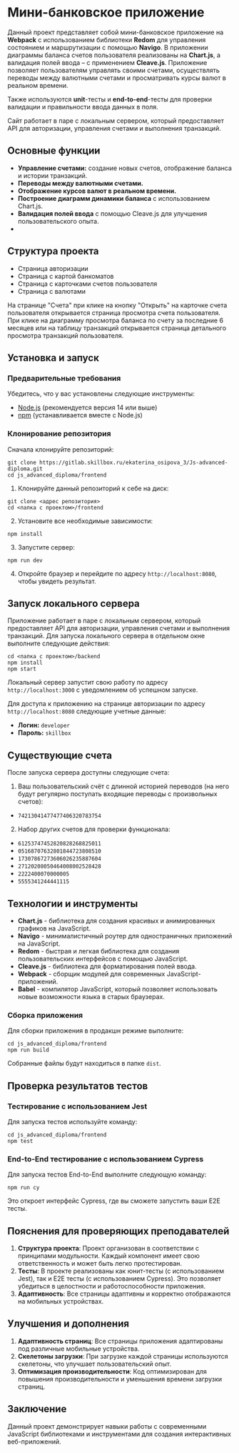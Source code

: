 # Мини-банковское приложение

Данный проект представляет собой мини-банковское приложение на **Webpack** с использованием библиотеки **Redom** для управления состоянием и маршрутизации с помощью **Navigo**. В приложении диаграммы баланса счетов пользователя реализованы на **Chart.js**, а валидация полей ввода – с применением **Cleave.js**. Приложение позволяет пользователям управлять своими счетами, осуществлять переводы между валютными счетами и просматривать курсы валют в реальном времени.

Также используются **unit**-тесты и **end-to-end**-тесты для проверки валидации и правильности ввода данных в поля.

Сайт работает в паре с локальным сервером, который предоставляет API для авторизации, управления счетами и выполнения транзакций.

## Основные функции

- **Управление счетами:** создание новых счетов, отображение баланса и истории транзакций.
- **Переводы между валютными счетами.**
- **Отображение курсов валют в реальном времени.**
- **Построение диаграмм динамики баланса** с использованием Chart.js.
- **Валидация полей ввода** с помощью Cleave.js для улучшения пользовательского опыта.
- 
## Структура проекта

- Страница авторизации
- Страница с картой банкоматов
- Страница с карточками счетов пользователя
- Страница с валютами

На странице "Счета" при клике на кнопку "Открыть" на карточке счета пользователя открывается страница просмотра счета пользователя. При клике на диаграмму просмотра баланса по счету за последние 6 месяцев или на таблицу транзакций открывается страница детального просмотра транзакций пользователя.

## Установка и запуск

### Предварительные требования

Убедитесь, что у вас установлены следующие инструменты:

- [Node.js](https://nodejs.org/) (рекомендуется версия 14 или выше)
- [npm](https://www.npmjs.com/) (устанавливается вместе с Node.js)

### Клонирование репозитория

Сначала клонируйте репозиторий:

```
git clone https://gitlab.skillbox.ru/ekaterina_osipova_3/Js-advanced-diploma.git
cd js_advanced_diploma/frontend
```
1. Клонируйте данный репозиторий к себе на диск:
```
git clone <адрес репозитория>
cd <папка с проектом>/frontend
```

2. Установите все необходимые зависимости:
```
npm install
```

3. Запустите сервер:
```
npm run dev
```

4. Откройте браузер и перейдите по адресу `http://localhost:8080`, чтобы увидеть результат.

## Запуск локального сервера

Приложение работает в паре с локальным сервером, который предоставляет API для авторизации, управления счетами и выполнения транзакций. 
Для запуска локального сервера в отдельном окне выполните следующие действия:
```
cd <папка с проектом>/backend
npm install
npm start
```
Локальный сервер запустит свою работу по адресу `http://localhost:3000` с уведомлением об успешном запуске.

Для доступа к приложению на странице авторизации по адресу `http://localhost:8080` следующие учетные данные:

- **Логин:** `developer`
- **Пароль:** `skillbox`

## Существующие счета

После запуска сервера доступны следующие счета:

1. Ваш пользовательский счёт с длинной историей переводов (на него будут регулярно поступать входящие переводы с произвольных счетов):
- `74213041477477406320783754`

2. Набор других счетов для проверки функционала:
- `61253747452820828268825011`
- `05168707632801844723808510`
- `17307867273606026235887604`
- `27120208050464008002528428`
- `2222400070000005`
- `5555341244441115`

## Технологии и инструменты

- **Chart.js** - библиотека для создания красивых и анимированных графиков на JavaScript.
- **Navigo** - минималистичный роутер для одностраничных приложений на JavaScript.
- **Redom** - быстрая и легкая библиотека для создания пользовательских интерфейсов с помощью JavaScript.
- **Cleave.js** - библиотека для форматирования полей ввода.
- **Webpack** - сборщик модулей для современных JavaScript-приложений.
- **Babel** - компилятор JavaScript, который позволяет использовать новые возможности языка в старых браузерах.

### Сборка приложения

Для сборки приложения в продакшн режиме выполните:

```
cd js_advanced_diploma/frontend
npm run build
```

Собранные файлы будут находиться в папке `dist`.

## Проверка результатов тестов

### Тестирование с использованием Jest

Для запуска тестов используйте команду:

```
cd js_advanced_diploma/frontend
npm test
```


### End-to-End тестирование с использованием Cypress

Для запуска тестов End-to-End выполните следующую команду:

```
npm run cy
```

Это откроет интерфейс Cypress, где вы сможете запустить ваши E2E тесты.

## Пояснения для проверяющих преподавателей

1. **Структура проекта**: Проект организован в соответствии с принципами модульности. Каждый компонент имеет свою ответственность и может быть легко протестирован.
2. **Тесты**: В проекте реализованы как юнит-тесты (с использованием Jest), так и E2E тесты (с использованием Cypress). Это позволяет убедиться в целостности и работоспособности приложения.
3. **Адаптивность**: Все страницы адаптивны и корректно отображаются на мобильных устройствах.

## Улучшения и дополнения

1. **Адаптивность страниц**: Все страницы приложения адаптированы под различные мобильные устройства.
2. **Скелетоны загрузки**: При загрузке каждой страницы используются скелетоны, что улучшает пользовательский опыт.
3. **Оптимизация производительности**: Код оптимизирован для повышения производительности и уменьшения времени загрузки страниц.

## Заключение

Данный проект демонстрирует навыки работы с современными JavaScript библиотеками и инструментами для создания интерактивных веб-приложений.
